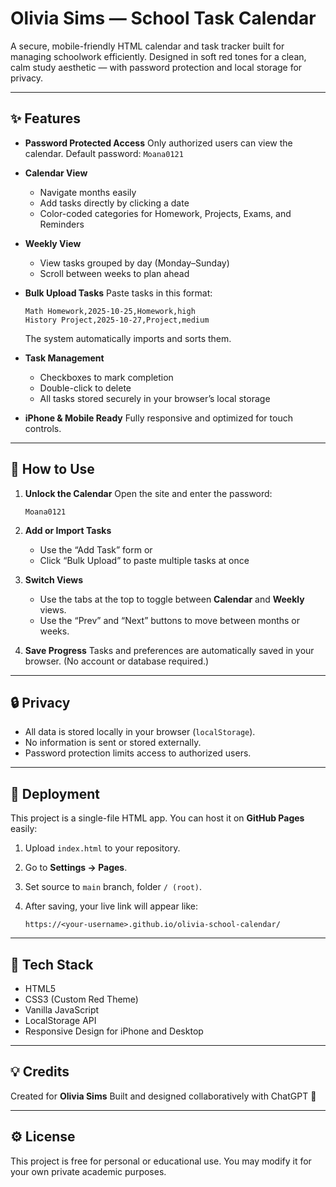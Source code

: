 # Olivia Sims — School Task Calendar

A secure, mobile-friendly HTML calendar and task tracker built for managing schoolwork efficiently.
Designed in soft red tones for a clean, calm study aesthetic — with password protection and local storage for privacy.

---

## ✨ Features

* **Password Protected Access**
  Only authorized users can view the calendar.
  Default password: `Moana0121`

* **Calendar View**

  * Navigate months easily
  * Add tasks directly by clicking a date
  * Color-coded categories for Homework, Projects, Exams, and Reminders

* **Weekly View**

  * View tasks grouped by day (Monday–Sunday)
  * Scroll between weeks to plan ahead

* **Bulk Upload Tasks**
  Paste tasks in this format:

  ```
  Math Homework,2025-10-25,Homework,high
  History Project,2025-10-27,Project,medium
  ```

  The system automatically imports and sorts them.

* **Task Management**

  * Checkboxes to mark completion
  * Double-click to delete
  * All tasks stored securely in your browser’s local storage

* **iPhone & Mobile Ready**
  Fully responsive and optimized for touch controls.

---

## 🧠 How to Use

1. **Unlock the Calendar**
   Open the site and enter the password:

   ```
   Moana0121
   ```

2. **Add or Import Tasks**

   * Use the “Add Task” form or
   * Click “Bulk Upload” to paste multiple tasks at once

3. **Switch Views**

   * Use the tabs at the top to toggle between **Calendar** and **Weekly** views.
   * Use the “Prev” and “Next” buttons to move between months or weeks.

4. **Save Progress**
   Tasks and preferences are automatically saved in your browser.
   (No account or database required.)

---

## 🔒 Privacy

* All data is stored locally in your browser (`localStorage`).
* No information is sent or stored externally.
* Password protection limits access to authorized users.

---

## 🚀 Deployment

This project is a single-file HTML app.
You can host it on **GitHub Pages** easily:

1. Upload `index.html` to your repository.
2. Go to **Settings → Pages**.
3. Set source to `main` branch, folder `/ (root)`.
4. After saving, your live link will appear like:

   ```
   https://<your-username>.github.io/olivia-school-calendar/
   ```

---

## 🧩 Tech Stack

* HTML5
* CSS3 (Custom Red Theme)
* Vanilla JavaScript
* LocalStorage API
* Responsive Design for iPhone and Desktop

---

## 💡 Credits

Created for **Olivia Sims**
Built and designed collaboratively with ChatGPT 🩷

---

## ⚙️ License

This project is free for personal or educational use.
You may modify it for your own private academic purposes.
